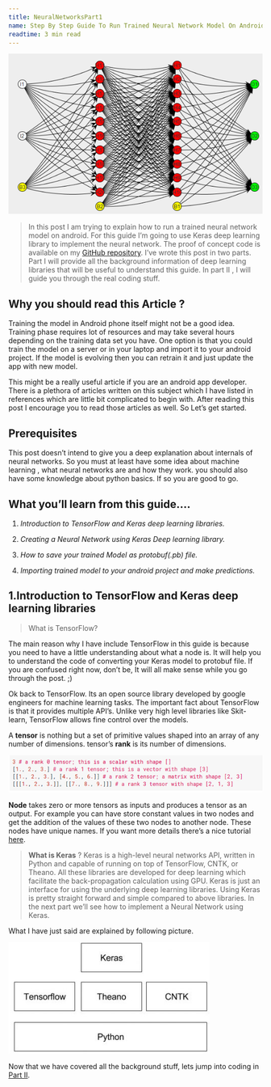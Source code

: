 ```yaml
---
title: NeuralNetworksPart1
name: Step By Step Guide To Run Trained Neural Network Model On Android (Part I) 
readtime: 3 min read
---
```

![Neural Network](img/neural_cover.png)
> In this post I am trying to explain how to run a trained neural network model on android. For this guide I’m going to use Keras deep learning library to implement the neural network. The proof of concept code is available on my [GitHub repository](https://github.com/anuradhacse/machine-learning-on-Android). I’ve wrote this post in two parts. Part I will provide all the background information of deep learning libraries that will be useful to understand this guide. In part II , I will guide you through the real coding stuff.

## Why you should read this Article ?
Training the model in Android phone itself might not be a good idea. Training phase requires lot of resources and may take several hours depending on the training data set you have. One option is that you could train the model on a server or in your laptop and import it to your android project. If the model is evolving then you can retrain it and just update the app with new model.

This might be a really useful article if you are an android app developer. There is a plethora of articles written on this subject which I have listed in references which are little bit complicated to begin with. After reading this post I encourage you to read those articles as well. So Let’s get started.
## Prerequisites
This post doesn’t intend to give you a deep explanation about internals of neural networks. So you must at least have some idea about machine learning , what neural networks are and how they work. you should also have some knowledge about python basics. If so you are good to go.

## What you’ll learn from this guide….

1. _Introduction to TensorFlow and Keras deep learning libraries._

2. _Creating a Neural Network using Keras Deep learning library._

3. _How to save your trained Model as protobuf(.pb) file._

4. _Importing trained model to your android project and make predictions._

## 1.Introduction to TensorFlow and Keras deep learning libraries

> What is TensorFlow?

The main reason why I have include TensorFlow in this guide is because you need to have a little understanding about what a node is. It will help you to understand the code of converting your Keras model to protobuf file. If you are confused right now, don’t be, It will all make sense while you go through the post. ;)

Ok back to TensorFlow. Its an open source library developed by google engineers for machine learning tasks. The important fact about TensorFlow is that it provides multiple API’s. Unlike very high level libraries like Skit-learn, TensorFlow allows fine control over the models.

A **tensor** is nothing but a set of primitive values shaped into an array of any number of dimensions. tensor’s **rank** is its number of dimensions.

![tensor rank example](img/tensor_rank.png)

**Node** takes zero or more tensors as inputs and produces a tensor as an output. For example you can have store constant values in two nodes and get the addition of the values of these two nodes to another node. These nodes have unique names. If you want more details there’s a nice tutorial [here](https://www.tensorflow.org/tutorials/).

> **What is Keras** ? Keras is a high-level neural networks API, written in Python and capable of running on top of TensorFlow, CNTK, or Theano. All these libraries are developed for deep learning which facilitate the back-propagation calculation using GPU. Keras is just an interface for using the underlying deep learning libraries. Using Keras is pretty straight forward and simple compared to above libraries. In the next part we’ll see how to implement a Neural Network using Keras.

What I have just said are explained by following picture.

![keras stack](img/keras_stack.png)

Now that we have covered all the background stuff, lets jump into coding in [Part II]().
